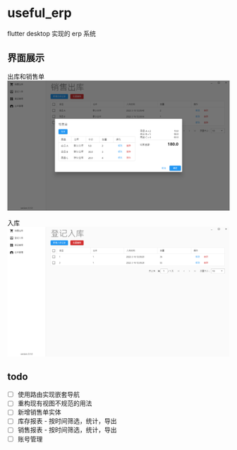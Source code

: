 # useful_erp

flutter desktop 实现的 erp 系统

## 界面展示

出库和销售单
![出库和销售单](docs/assets/出库和销售单.png)

入库
![入库](docs/assets/入库.png)

## todo

- [ ] 使用路由实现嵌套导航
- [ ] 重构现有视图不规范的用法
- [ ] 新增销售单实体
- [ ] 库存报表 - 按时间筛选，统计，导出
- [ ] 销售报表 - 按时间筛选，统计，导出
- [ ] 账号管理